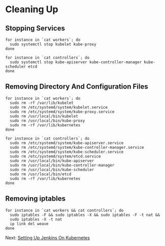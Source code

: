 # Cleaning Up
## Stopping Services
```
for instance in `cat workers`; do
  sudo systemctl stop kubelet kube-proxy
done
```
```
for instance in `cat controllers`; do
  sudo systemctl stop kube-apiserver kube-controller-manager kube-scheduler etcd
done
```
## Removing Directory And Configuration Files
```
for instance in `cat workers`; do
  sudo rm -rf /var/lib/kubelet
  sudo rm /etc/systemd/system/kubelet.service
  sudo rm /etc/systemd/system/kube-proxy.service
  sudo rm /usr/local/bin/kubelet
  sudo rm /usr/local/bin/kube-proxy
  sudo rm -rf /var/lib/kubernetes
done
```
```
for instance in `cat controllers`; do
  sudo rm /etc/systemd/system/kube-apiserver.service
  sudo rm /etc/systemd/system/kube-controller-manager.service
  sudo rm /etc/systemd/system/kube-scheduler.service
  sudo rm /etc/systemd/system/etcd.service
  sudo rm /usr/local/bin/kube-apiserver
  sudo rm /usr/local/bin/kube-controller-manager
  sudo rm /usr/local/bin/kube-scheduler
  sudo rm /usr/local/bin/etcd
  sudo rm -rf /var/lib/kubernetes
done  
```
## Removing iptables
```
for instance in `cat workers && cat controllers`; do
  sudo iptables -F && sudo iptables -X && sudo iptables -F -t nat &&
  sudo iptables -X -t nat
  ip link del weave
done
```
Next: [Setting Up Jenkins On Kubernetes](deploy-jenkins.md)

